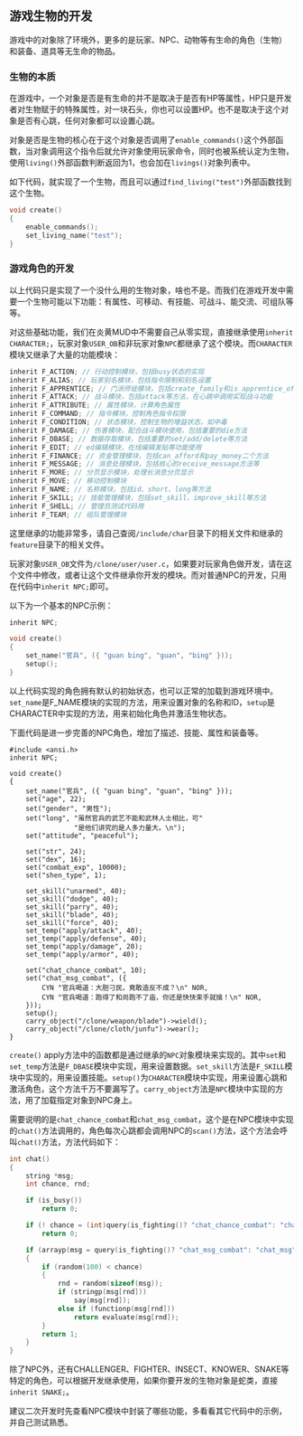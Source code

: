 ## 游戏生物的开发

游戏中的对象除了环境外，更多的是玩家、NPC、动物等有生命的角色（生物）和装备、道具等无生命的物品。

### 生物的本质

在游戏中，一个对象是否是有生命的并不是取决于是否有HP等属性，HP只是开发者对生物赋于的特殊属性，对一块石头，你也可以设置HP。也不是取决于这个对象是否有心跳，任何对象都可以设置心跳。

对象是否是生物的核心在于这个对象是否调用了`enable_commands()`这个外部函数，当对象调用这个指令后就允许对象使用玩家命令，同时也被系统认定为生物，使用`living()`外部函数判断返回为1，也会加在`livings()`对象列表中。

如下代码，就实现了一个生物，而且可以通过`find_living("test")`外部函数找到这个生物。

```c
void create()
{
    enable_commands();
    set_living_name("test");
}
```

### 游戏角色的开发

以上代码只是实现了一个没什么用的生物对象，啥也不是。而我们在游戏开发中需要一个生物可能以下功能：有属性、可移动、有技能、可战斗、能交流、可组队等等。

对这些基础功能，我们在炎黄MUD中不需要自己从零实现，直接继承使用`inherit CHARACTER;`，玩家对象`USER_OB`和非玩家对象`NPC`都继承了这个模块。而`CHARACTER`模块又继承了大量的功能模块：

```c
inherit F_ACTION; // 行动控制模块，包括busy状态的实现
inherit F_ALIAS; // 玩家别名模块，包括指令限制和别名设置
inherit F_APPRENTICE; // 门派师徒模块，包括create_family和is_apprentice_of等方法
inherit F_ATTACK; // 战斗模块，包括attack等方法，在心跳中调用实现战斗功能
inherit F_ATTRIBUTE; // 属性模块，计算角色属性
inherit F_COMMAND; // 指令模块，控制角色指令权限
inherit F_CONDITION; // 状态模块，控制生物的增益状态，如中毒
inherit F_DAMAGE; // 伤害模块，配合战斗模块使用，包括重要的die方法
inherit F_DBASE; // 数据存取模块，包括重要的set/add/delete等方法
inherit F_EDIT; // ed编辑模块，在线编辑发贴等功能使用
inherit F_FINANCE; // 资金管理模块，包括can_afford和pay_money二个方法
inherit F_MESSAGE; // 消息处理模块，包括核心的receive_message方法等
inherit F_MORE; // 分页显示模块，处理长消息分页显示
inherit F_MOVE; // 移动控制模块
inherit F_NAME; // 名称模块，包括id、short、long等方法
inherit F_SKILL; // 技能管理模块，包括set_skill、improve_skill等方法
inherit F_SHELL; // 管理员测试代码用
inherit F_TEAM; // 组队管理模块
```

这里继承的功能非常多，请自己查阅`/include/char`目录下的相关文件和继承的`feature`目录下的相关文件。

玩家对象`USER_OB`文件为`/clone/user/user.c`，如果要对玩家角色做开发，请在这个文件中修改，或者让这个文件继承你开发的模块。而对普通NPC的开发，只用在代码中`inherit NPC;`即可。

以下为一个基本的NPC示例：

```c
inherit NPC;

void create()
{
    set_name("官兵", ({ "guan bing", "guan", "bing" }));
    setup();
}
```

以上代码实现的角色拥有默认的初始状态，也可以正常的加载到游戏环境中。`set_name`是F_NAME模块的实现的方法，用来设置对象的名称和ID，`setup`是CHARACTER中实现的方法，用来初始化角色并激活生物状态。

下面代码是进一步完善的NPC角色，增加了描述、技能、属性和装备等。

```
#include <ansi.h>
inherit NPC;

void create()
{
    set_name("官兵", ({ "guan bing", "guan", "bing" }));
    set("age", 22);
    set("gender", "男性");
    set("long", "虽然官兵的武艺不能和武林人士相比，可"
                "是他们讲究的是人多力量大。\n");
    set("attitude", "peaceful");

    set("str", 24);
    set("dex", 16);
    set("combat_exp", 10000);
    set("shen_type", 1);

    set_skill("unarmed", 40);
    set_skill("dodge", 40);
    set_skill("parry", 40);
    set_skill("blade", 40);
    set_skill("force", 40);
    set_temp("apply/attack", 40);
    set_temp("apply/defense", 40);
    set_temp("apply/damage", 20);
    set_temp("apply/armor", 40);

    set("chat_chance_combat", 10);
    set("chat_msg_combat", ({
        CYN "官兵喝道：大胆刁民，竟敢造反不成？\n" NOR,
        CYN "官兵喝道：跑得了和尚跑不了庙，你还是快快束手就擒！\n" NOR,
    }));
    setup();
    carry_object("/clone/weapon/blade")->wield();
    carry_object("/clone/cloth/junfu")->wear();
}
```

`create()` apply方法中的函数都是通过继承的`NPC`对象模块来实现的。其中`set`和`set_temp`方法是`F_DBASE`模块中实现，用来设置数据。`set_skill`方法是`F_SKILL`模块中实现的，用来设置技能。`setup()`为`CHARACTER`模块中实现，用来设置心跳和激活角色，这个方法千万不要漏写了。`carry_object`方法是`NPC`模块中实现的方法，用了加载指定对象到NPC身上。

需要说明的是`chat_chance_combat`和`chat_msg_combat`，这个是在NPC模块中实现的`chat()`方法调用的，角色每次心跳都会调用NPC的`scan()`方法，这个方法会呼叫`chat()`方法，方法代码如下：

```c
int chat()
{
    string *msg;
    int chance, rnd;

    if (is_busy())
        return 0;

    if (! chance = (int)query(is_fighting()? "chat_chance_combat": "chat_chance"))
        return 0;

    if (arrayp(msg = query(is_fighting()? "chat_msg_combat": "chat_msg")))
    {
        if (random(100) < chance)
        {
            rnd = random(sizeof(msg));
            if (stringp(msg[rnd]))
                say(msg[rnd]);
            else if (functionp(msg[rnd]))
                return evaluate(msg[rnd]);
        }
        return 1;
    }
}
```

除了NPC外，还有CHALLENGER、FIGHTER、INSECT、KNOWER、SNAKE等特定的角色，可以根据开发继承使用，如果你要开发的生物对象是蛇类，直接`inherit SNAKE;`。

建议二次开发时先查看NPC模块中封装了哪些功能，多看看其它代码中的示例，并自己测试熟悉。
